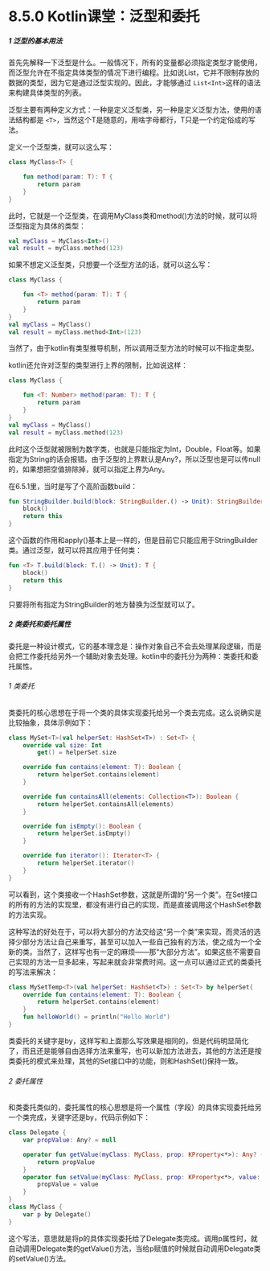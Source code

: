 # 8.5.0 Kotlin课堂：泛型和委托

##### 1 泛型的基本用法

首先先解释一下泛型是什么。一般情况下，所有的变量都必须指定类型才能使用，而泛型允许在不指定具体类型的情况下进行编程。比如说List，它并不限制存放的数据的类型，因为它是通过泛型实现的。因此，才能够通过 `List<Int>`这样的语法来构建具体类型的列表。

泛型主要有两种定义方式：一种是定义泛型类，另一种是定义泛型方法，使用的语法结构都是 `<T>`，当然这个T是随意的，用啥字母都行，T只是一个约定俗成的写法。

定义一个泛型类，就可以这么写：

```kotlin
class MyClass<T> {

    fun method(param: T): T {
        return param
    }
}
```

此时，它就是一个泛型类，在调用MyClass类和method()方法的时候，就可以将泛型指定为具体的类型：

```kotlin
val myClass = MyClass<Int>()
val result = myClass.method(123)
```

如果不想定义泛型类，只想要一个泛型方法的话，就可以这么写：

```kotlin
class MyClass {

    fun <T> method(param: T): T {
        return param
    }
}
val myClass = MyClass()
val result = myClass.method<Int>(123)
```

当然了，由于kotlin有类型推导机制，所以调用泛型方法的时候可以不指定类型。

kotlin还允许对泛型的类型进行上界的限制，比如说这样：

```kotlin
class MyClass {

    fun <T: Number> method(param: T): T {
        return param
    }
}
val myClass = MyClass()
val result = myClass.method(123)
```

此时这个泛型就被限制为数字类，也就是只能指定为Int，Double，Float等。如果指定为String的话会报错。由于泛型的上界默认是Any?，所以泛型也是可以传null的，如果想把空值排除掉，就可以指定上界为Any。

在6.5.1里，当时是写了个高阶函数build：

```kotlin
fun StringBuilder.build(block: StringBuilder.() -> Unit): StringBuilder {
    block()
    return this
}
```

这个函数的作用和apply()基本上是一样的，但是目前它只能应用于StringBuilder类。通过泛型，就可以将其应用于任何类：

```kotlin
fun <T> T.build(block: T.() -> Unit): T {
    block()
    return this
}
```

只要将所有指定为StringBuilder的地方替换为泛型就可以了。

##### 2 类委托和委托属性

委托是一种设计模式，它的基本理念是：操作对象自己不会去处理某段逻辑，而是会把工作委托给另外一个辅助对象去处理。kotlin中的委托分为两种：类委托和委托属性。

###### 1 类委托

类委托的核心思想在于将一个类的具体实现委托给另一个类去完成。这么说确实是比较抽象，具体示例如下：

```kotlin
class MySet<T>(val helperSet: HashSet<T>) : Set<T> {
    override val size: Int
        get() = helperSet.size

    override fun contains(element: T): Boolean {
        return helperSet.contains(element)
    }

    override fun containsAll(elements: Collection<T>): Boolean {
        return helperSet.containsAll(elements)
    }

    override fun isEmpty(): Boolean {
        return helperSet.isEmpty()
    }

    override fun iterator(): Iterator<T> {
        return helperSet.iterator()
    }
}
```

可以看到，这个类接收一个HashSet参数，这就是所谓的“另一个类”。在Set接口的所有的方法的实现里，都没有进行自己的实现，而是直接调用这个HashSet参数的方法实现。

这种写法的好处在于，可以将大部分的方法交给这“另一个类”来实现，而灵活的选择少部分方法让自己来重写，甚至可以加入一些自己独有的方法，使之成为一个全新的类。当然了，这样写也有一定的麻烦——那“大部分方法”。如果这些不需要自己实现的方法一旦多起来，写起来就会非常费时间。这一点可以通过正式的类委托的写法来解决：

```kotlin
class MySetTemp<T>(val helperSet: HashSet<T>) : Set<T> by helperSet{
    override fun contains(element: T): Boolean {
        return helperSet.contains(element)
    }
    fun helloWorld() = println("Hello World")
}
```

类委托的关键字是by，这样写和上面那么写效果是相同的，但是代码明显简化了，而且还是能够自由选择方法来重写，也可以新加方法进去，其他的方法还是按类委托的模式来处理，其他的Set接口中的功能，则和HashSet()保持一致。

###### 2 委托属性

和类委托类似的，委托属性的核心思想是将一个属性（字段）的具体实现委托给另一个类完成，关键字还是by，代码示例如下：

```kotlin
class Delegate {
    var propValue: Any? = null

    operator fun getValue(myClass: MyClass, prop: KProperty<*>): Any? {
        return propValue
    }
    operator fun setValue(myClass: MyClass, prop: KProperty<*>, value: Any?) {
        propValue = value
    }
}
class MyClass {
    var p by Delegate()
}
```

这个写法，意思就是将p的具体实现委托给了Delegate类完成。调用p属性时，就自动调用Delegate类的getValue()方法，当给p赋值的时候就自动调用Delegate类的setValue()方法。
